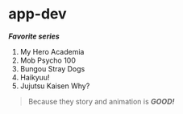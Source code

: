 # app-dev
***Favorite series***
1. My Hero Academia
2. Mob Psycho 100
3. Bungou Stray Dogs
4. Haikyuu!
5. Jujutsu Kaisen
Why?
> Because they story and animation is ***GOOD!***
